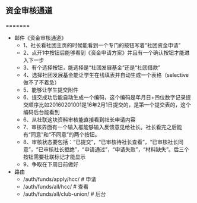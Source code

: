 ## 资金审核通道
=======
* 邮件《资金审核通道》
	* 1、社长看社团主页的时候能看到一个专门的按钮写着“社团资金申请”
	* 2、点开1中按钮后能够看到《资金申请方案》并且有一个确认按钮才能进入下一步
	* 3、有个选择按钮，能选择是“社团发展基金”还是“社团借款”
	* 4、选择社团发展基金能让学生在线填表并自动生成一个表格（selective 做不了不着急）
	* 5、能够让学生提交附件
	* 6、提交成功后能自动生成一个编码，这个编码是年月日+四位数字记录提交顺序比如20160201001是16年2月1日提交的，是第一个提交表的，这个编码后台能看到
	* 6、从社联这块资料审核能直接看到社长申请内容
	* 7、审核界面有一个输入框能够输入反馈意见给社长。社长看完之后能有“同意”和“不同意”的两个按钮。
	* 8、审核状态要包括：“已提交”，“已审核待社长查看”，“已审核社长同意”，“已审核社长拒绝”，“申请通过”，“申请失败”，“材料缺失”。后三个按钮需要社联标记才能显示
	* 9、争取在下周日前做好
* 路由
	* /auth/funds/apply/hcc/		# 申请
	* /auth/funds/all/hcc/			# 查看
	* /auth/funds/all/club-union/	# 后台

